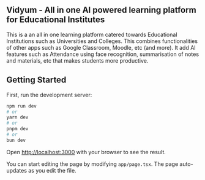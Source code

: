 ## Vidyum - All in one AI powered learning platform for Educational Institutes

This is a an all in one learning platform catered towards Educational Institutions such as Universities and Colleges. This combines functionalities of other apps such as Google Classroom, Moodle, etc (and more). It add AI features such as Attendance using face recognition, summarisation of notes and materials, etc that makes students more productive.

## Getting Started

First, run the development server:

```bash
npm run dev
# or
yarn dev
# or
pnpm dev
# or
bun dev
```

Open [http://localhost:3000](http://localhost:3000) with your browser to see the result.

You can start editing the page by modifying `app/page.tsx`. The page auto-updates as you edit the file.
